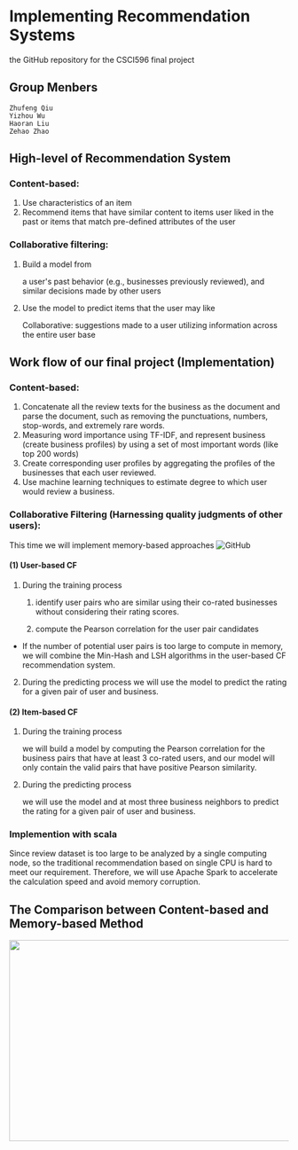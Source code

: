 # Implementing Recommendation Systems
the GitHub repository for the CSCI596 final project

## Group Menbers
    Zhufeng Qiu
    Yizhou Wu
    Haoran Liu
    Zehao Zhao



## High-level of Recommendation System

### Content-based:
1.	Use characteristics of an item
2.	Recommend items that have similar content to items user liked in the past or items that match pre-defined attributes of the user

### Collaborative filtering:
1.	Build a model from
    
    a user's past behavior (e.g., businesses previously reviewed), and similar decisions made by other users
    
2.	Use the model to predict items that the user may like

    Collaborative: suggestions made to a user utilizing information across the entire user base



## Work flow of our final project (Implementation)
### Content-based: 
1.	Concatenate all the review texts for the business as the document and parse the document, such as removing the punctuations, numbers, stop-words, and extremely rare words.
2.	Measuring word importance using TF-IDF, and represent business (create business profiles) by using a set of most important words (like top 200 words)
3.	Create corresponding user profiles by aggregating the profiles of the businesses that each user reviewed.
4.	Use machine learning techniques to estimate degree to which user would review a business.

### Collaborative Filtering (Harnessing quality judgments of other users):
This time we will implement memory-based approaches
![GitHub](https://raw.githubusercontent.com/ZhufengQiu/csci596_final_project/main/img/work_flow.jpg)
#### (1)	User-based CF
1.	During the training process
    
    1. identify user pairs who are similar using their co-rated businesses without considering their rating scores.
    
    2. compute the Pearson correlation for the user pair candidates 
    
* If the number of potential user pairs is too large to compute in memory, we will combine the Min-Hash and LSH algorithms in the user-based CF recommendation system.

2.	During the predicting process
we will use the model to predict the rating for a given pair of user and business.

#### (2)	Item-based CF
1.	During the training process
    
    we will build a model by computing the Pearson correlation for the business pairs that have at least 3 co-rated users, and our model will only contain the valid pairs that have positive Pearson similarity.
    
2.	During the predicting process
    
    we will use the model and at most three business neighbors to predict the rating for a given pair of user and business.

### Implemention with scala
Since review dataset is too large to be analyzed by a single computing node, so the traditional recommendation based on single CPU is hard to meet our requirement. Therefore, we will use Apache Spark to accelerate the calculation speed and avoid memory corruption.



## The Comparison between Content-based and Memory-based Method

<img width="824" height="363.2" src="https://raw.githubusercontent.com/ZhufengQiu/csci596_final_project/main/img/comparison_between_cb_and_cf.png"/>

